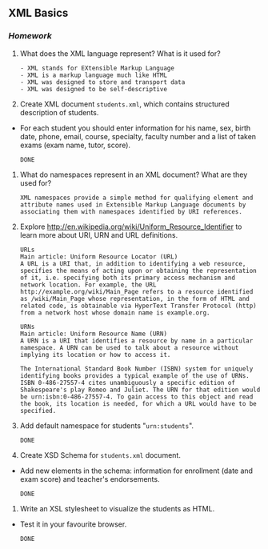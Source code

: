 ## XML Basics
### _Homework_

1.  What does the XML language represent? What is it used for? 

		- XML stands for EXtensible Markup Language
		- XML is a markup language much like HTML
		- XML was designed to store and transport data
		- XML was designed to be self-descriptive
		
1.  Create XML document `students.xml`, which contains structured description of students.
  * For each student you should enter information for his name, sex, birth date, phone, email, course, specialty, faculty number and a list of taken exams (exam name, tutor, score).

		DONE

1.  What do namespaces represent in an XML document? What are they used for? 

		XML namespaces provide a simple method for qualifying element and 
		attribute names used in Extensible Markup Language documents by 
		associating them with namespaces identified by URI references.

1.  Explore http://en.wikipedia.org/wiki/Uniform_Resource_Identifier to learn more about URI, URN and URL definitions.

		URLs
		Main article: Uniform Resource Locator (URL)
		A URL is a URI that, in addition to identifying a web resource, specifies the means of acting upon or obtaining the representation of it, i.e. specifying both its primary access mechanism and network location. For example, the URL http://example.org/wiki/Main_Page refers to a resource identified as /wiki/Main_Page whose representation, in the form of HTML and related code, is obtainable via HyperText Transfer Protocol (http) from a network host whose domain name is example.org.

		URNs
		Main article: Uniform Resource Name (URN)
		A URN is a URI that identifies a resource by name in a particular namespace. A URN can be used to talk about a resource without implying its location or how to access it.
		
		The International Standard Book Number (ISBN) system for uniquely identifying books provides a typical example of the use of URNs. ISBN 0-486-27557-4 cites unambiguously a specific edition of Shakespeare's play Romeo and Juliet. The URN for that edition would be urn:isbn:0-486-27557-4. To gain access to this object and read the book, its location is needed, for which a URL would have to be specified.

1.  Add default namespace for students "`urn:students`".

		DONE

1.  Create XSD Schema for `students.xml` document.
  * Add new elements in the schema: information for enrollment (date and exam score) and teacher's endorsements.

		DONE

1.  Write an XSL stylesheet to visualize the students as HTML.
  * Test it in your favourite browser.

		DONE
